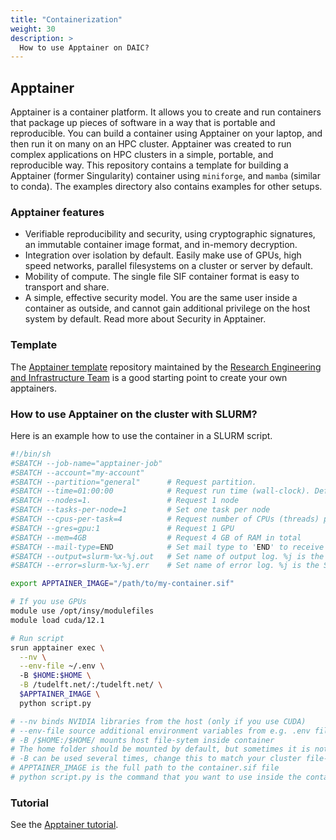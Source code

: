 ```yaml
---
title: "Containerization"
weight: 30
description: >
  How to use Apptainer on DAIC?
---
```


## Apptainer
Apptainer is a container platform. It allows you to create and run containers that package up pieces of software in a way that is portable and reproducible. You can build a container using Apptainer on your laptop, and then run it on many on an HPC cluster. Apptainer was created to run complex applications on HPC clusters in a simple, portable, and reproducible way. This repository contains a template for building a Apptainer (former Singularity) container using `miniforge`, and `mamba` (similar to conda). The examples directory also contains examples for other setups.

### Apptainer features
- Verifiable reproducibility and security, using cryptographic signatures, an immutable container image format, and in-memory decryption.
- Integration over isolation by default. Easily make use of GPUs, high speed networks, parallel filesystems on a cluster or server by default.
- Mobility of compute. The single file SIF container format is easy to transport and share.
- A simple, effective security model. You are the same user inside a container as outside, and cannot gain additional privilege on the host system by default. Read more about Security in Apptainer.

### Template
The [Apptainer template](https://gitlab.ewi.tudelft.nl/reit/apptainer-template) repository maintained by the [Research Engineering and Infrastructure Team](https://reit.tudelft.nl) is a good starting point to create your own apptainers.

### How to use Apptainer on the cluster with SLURM?
Here is an example how to use the container in a SLURM script.

```bash
#!/bin/sh
#SBATCH --job-name="apptainer-job"
#SBATCH --account="my-account"
#SBATCH --partition="general"      # Request partition.
#SBATCH --time=01:00:00            # Request run time (wall-clock). Default is 1 minute
#SBATCH --nodes=1.                 # Request 1 node
#SBATCH --tasks-per-node=1         # Set one task per node
#SBATCH --cpus-per-task=4          # Request number of CPUs (threads) per task.
#SBATCH --gres=gpu:1               # Request 1 GPU
#SBATCH --mem=4GB                  # Request 4 GB of RAM in total
#SBATCH --mail-type=END            # Set mail type to 'END' to receive a mail when the job finishes. 
#SBATCH --output=slurm-%x-%j.out   # Set name of output log. %j is the Slurm jobId
#SBATCH --error=slurm-%x-%j.err    # Set name of error log. %j is the Slurm jobId

export APPTAINER_IMAGE="/path/to/my-container.sif"

# If you use GPUs
module use /opt/insy/modulefiles
module load cuda/12.1

# Run script
srun apptainer exec \
  --nv \
  --env-file ~/.env \                 
  -B $HOME:$HOME \
  -B /tudelft.net/:/tudelft.net/ \
  $APPTAINER_IMAGE \
  python script.py

# --nv binds NVIDIA libraries from the host (only if you use CUDA)
# --env-file source additional environment variables from e.g. .env file (optional)
# -B /$HOME:/$HOME/ mounts host file-sytem inside container
# The home folder should be mounted by default, but sometimes it is not
# -B can be used several times, change this to match your cluster file-system
# APPTAINER_IMAGE is the full path to the container.sif file
# python script.py is the command that you want to use inside the container

```

### Tutorial

See the [Apptainer tutorial](/tutorials/apptainer).

